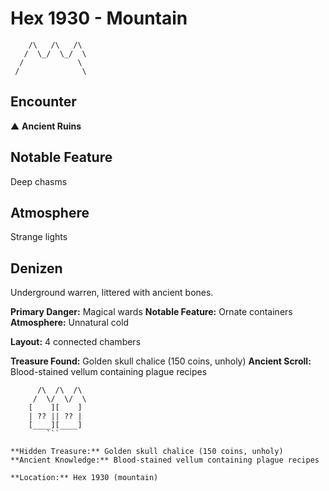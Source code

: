 # Hex 1930 - Mountain
```
    /\   /\   /\
   /  \_/  \_/  \
  /            \
 /              \
```

## Encounter

▲ **Ancient Ruins**

## Notable Feature

Deep chasms

## Atmosphere

Strange lights

## Denizen

Underground warren, littered with ancient bones.

**Primary Danger:** Magical wards
**Notable Feature:** Ornate containers
**Atmosphere:** Unnatural cold

**Layout:** 4 connected chambers

**Treasure Found:** Golden skull chalice (150 coins, unholy)
**Ancient Scroll:** Blood-stained vellum containing plague recipes


```
      /\  /\  /\
     /  \/  \/  \
    [    ][    ]
    | ?? || ?? |
    [____][____]
        ```

**Hidden Treasure:** Golden skull chalice (150 coins, unholy)
**Ancient Knowledge:** Blood-stained vellum containing plague recipes

**Location:** Hex 1930 (mountain)
